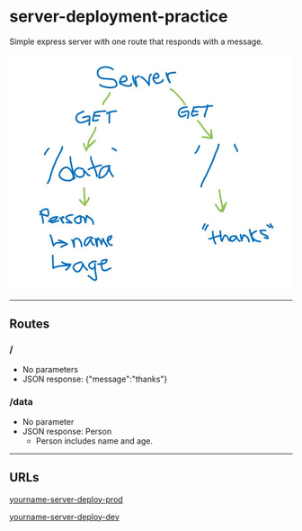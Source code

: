 # server-deployment-practice

Simple express server with one route that responds with a message.

![simple express app](server-deployment-practice.JPG)

---

## Routes

### /

* No parameters
* JSON response: {"message":"thanks"}


### /data

* No parameter
* JSON response: Person
  * Person includes name and age.

--- 

## URLs

[yourname-server-deploy-prod](https://timegorov-server-deploy-prod.herokuapp.com/)

[yourname-server-deploy-dev](https://timegorov-server-deploy-dev.herokuapp.com/)
